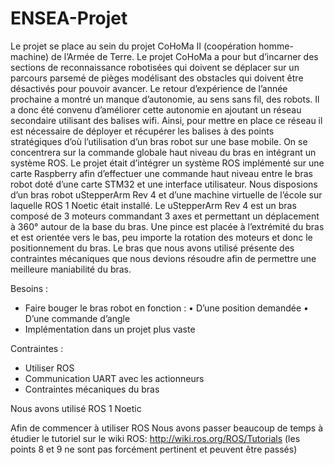 # ENSEA-Projet

Le projet se place au sein du projet CoHoMa II (coopération homme-machine) de l’Armée de Terre. Le projet CoHoMa a pour but d’incarner des sections de reconnaissance robotisées qui doivent se déplacer sur un parcours parsemé de pièges modélisant des obstacles qui doivent être désactivés pour pouvoir avancer. Le retour d’expérience de l’année prochaine a montré un manque d’autonomie, au sens sans fil, des robots. Il a donc été convenu d’améliorer cette autonomie en ajoutant un réseau secondaire utilisant des balises wifi. Ainsi, pour mettre en place ce réseau il est nécessaire de déployer et récupérer les balises à des points stratégiques d’où l’utilisation d’un bras robot sur une base mobile. On se concentrera sur la commande globale haut niveau du bras en intégrant un système ROS.
Le projet était d’intégrer un système ROS implémenté sur une carte Raspberry afin d’effectuer une commande haut niveau entre le bras robot doté d’une carte STM32 et une interface utilisateur. Nous disposions d’un bras robot uStepperArm Rev 4 et d’une machine virtuelle de l’école sur laquelle ROS 1 Noetic était installé. Le uStepperArm Rev 4 est un bras composé de 3 moteurs commandant 3 axes et permettant un déplacement à 360° autour de la base du bras. Une pince est placée à l’extrémité du bras et est orientée vers le bas, peu importe la rotation des moteurs et donc le positionnement du bras. Le bras que nous avons utilisé présente des contraintes mécaniques que nous devions résoudre afin de permettre une meilleure maniabilité du bras.

Besoins :
-	Faire bouger le bras robot en fonction :
  •	D’une position demandée
  •	D’une commande d’angle
-	Implémentation dans un projet plus vaste

Contraintes :
-	Utiliser ROS
-	Communication UART avec les actionneurs
-	Contraintes mécaniques du bras


Nous avons utilisé ROS 1 Noetic

Afin de commencer à utiliser ROS
Nous avons passer beaucoup de temps à étudier le tutoriel sur le wiki ROS:
http://wiki.ros.org/ROS/Tutorials
(les points 8 et 9 ne sont pas forcément pertinent et peuvent être passés)

